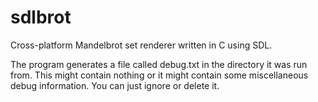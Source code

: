 sdlbrot
=======

Cross-platform Mandelbrot set renderer written in C using SDL.

The program generates a file called debug.txt in the directory it was run from. This might contain nothing or it might contain some miscellaneous debug information. You can just ignore or delete it.
